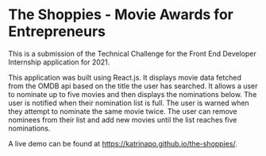 # The Shoppies - Movie Awards for Entrepreneurs 

This is a submission of the Technical Challenge for the Front End Developer Internship application for 2021. 

This application was built using React.js. It displays movie data fetched from the OMDB api based on the title the user has searched. It allows a user to nominate up to five movies and then displays the nominations below. The user is notified when their nomination list is full. The user is warned when they attempt to nominate the same movie twice. The user can remove nominees from their list and add new movies until the list reaches five nominations. 

A live demo can be found at https://katrinapo.github.io/the-shoppies/.



